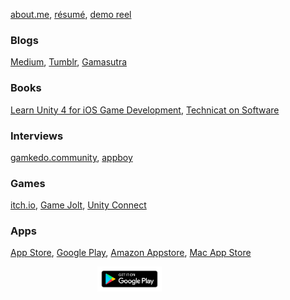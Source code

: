 [about.me](http://philipchu.com/), [résumé](https://medium.com/technicat-on-software/my-medium-resume-39ff22301f5b), [demo reel](https://medium.com/technicat-on-software/my-demo-reel-704a3cf87d5e#.rwsxm88tr)

### Blogs

[Medium](http://medium.com/@technicat), [Tumblr](http://fugugames.tumblr.com/), [Gamasutra](http://www.gamasutra.com/blogs/author/PhilChu/924713/)

### Books

[Learn Unity 4 for iOS Game Development](https://www.amazon.com/Learn-Unity-Development-Technology-Action/dp/1430248750), [Technicat on Software](https://www.amazon.com/Technicat-Software-Philip-Chu-ebook/dp/B00703SOLC)

### Interviews

[gamkedo.community](http://po.st/rrNbD5), [appboy](https://www.appboy.com/blog/interview-philip-chu-they-dont-make-em-like-they-used-to/)

### Games

[itch.io](http://hyperbowl.io/), [Game Jolt](http://gamejolt.com/games/hyperbowl/1342), [Unity Connect](https://connect.unity.com/u/581cd652090915002eeb8739)

### Apps

[App Store](https://itunes.apple.com/us/developer/technicat-llc/id295241742), [Google Play](https://play.google.com/store/apps/developer?id=Technicat+LLC), [Amazon Appstore](https://www.amazon.com/s/ref=bl_sr_mobile-apps?_encoding=UTF8&field-brandtextbin=Technicat%2C%20LLC&node=2350149011), [Mac App Store](https://itunes.apple.com/us/app/hyperbowl/id420366516)

<a href="https://itunes.apple.com/us/app/hyperbowl/id344209253?mt=8&at=10l6Xd&ct=ixn1fod84600xkod01g9a" style="display:inline-block;overflow:hidden;background:url(//linkmaker.itunes.apple.com/assets/shared/badges/en-us/appstore-lrg.svg) no-repeat;width:135px;height:40px;background-size:contain;"></a>
<a href="https://play.google.com/store/apps/developer?id=Technicat+LLC"><img src="images/badges/en_badge_web_generic.png" height="40"></a>
